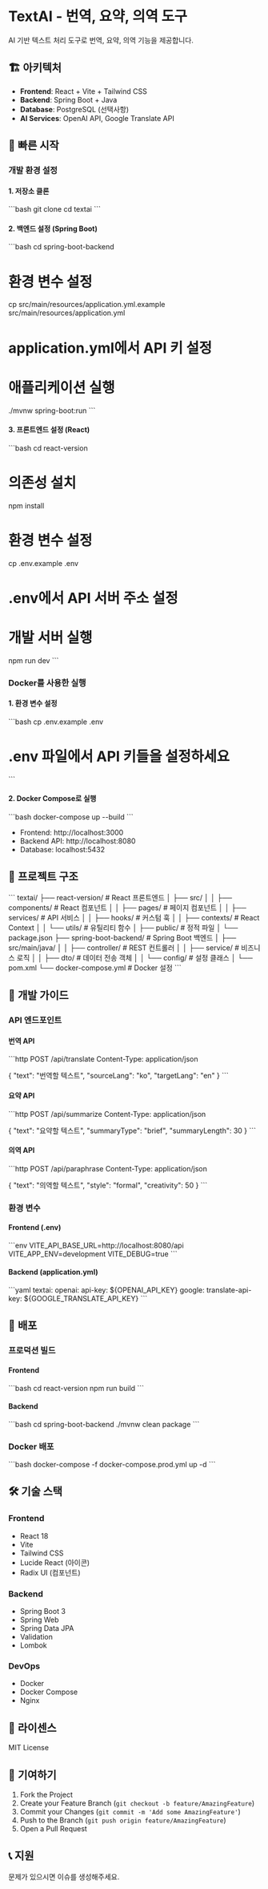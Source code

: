 # TextAI - 번역, 요약, 의역 도구

AI 기반 텍스트 처리 도구로 번역, 요약, 의역 기능을 제공합니다.

## 🏗️ 아키텍처

- **Frontend**: React + Vite + Tailwind CSS
- **Backend**: Spring Boot + Java
- **Database**: PostgreSQL (선택사항)
- **AI Services**: OpenAI API, Google Translate API

## 🚀 빠른 시작

### 개발 환경 설정

#### 1. 저장소 클론
\`\`\`bash
git clone <repository-url>
cd textai
\`\`\`

#### 2. 백엔드 설정 (Spring Boot)
\`\`\`bash
cd spring-boot-backend

# 환경 변수 설정
cp src/main/resources/application.yml.example src/main/resources/application.yml
# application.yml에서 API 키 설정

# 애플리케이션 실행
./mvnw spring-boot:run
\`\`\`

#### 3. 프론트엔드 설정 (React)
\`\`\`bash
cd react-version

# 의존성 설치
npm install

# 환경 변수 설정
cp .env.example .env
# .env에서 API 서버 주소 설정

# 개발 서버 실행
npm run dev
\`\`\`

### Docker를 사용한 실행

#### 1. 환경 변수 설정
\`\`\`bash
cp .env.example .env
# .env 파일에서 API 키들을 설정하세요
\`\`\`

#### 2. Docker Compose로 실행
\`\`\`bash
docker-compose up --build
\`\`\`

- Frontend: http://localhost:3000
- Backend API: http://localhost:8080
- Database: localhost:5432

## 📁 프로젝트 구조

\`\`\`
textai/
├── react-version/              # React 프론트엔드
│   ├── src/
│   │   ├── components/         # React 컴포넌트
│   │   ├── pages/             # 페이지 컴포넌트
│   │   ├── services/          # API 서비스
│   │   ├── hooks/             # 커스텀 훅
│   │   ├── contexts/          # React Context
│   │   └── utils/             # 유틸리티 함수
│   ├── public/                # 정적 파일
│   └── package.json
├── spring-boot-backend/        # Spring Boot 백엔드
│   ├── src/main/java/
│   │   ├── controller/        # REST 컨트롤러
│   │   ├── service/           # 비즈니스 로직
│   │   ├── dto/               # 데이터 전송 객체
│   │   └── config/            # 설정 클래스
│   └── pom.xml
└── docker-compose.yml         # Docker 설정
\`\`\`

## 🔧 개발 가이드

### API 엔드포인트

#### 번역 API
\`\`\`http
POST /api/translate
Content-Type: application/json

{
  "text": "번역할 텍스트",
  "sourceLang": "ko",
  "targetLang": "en"
}
\`\`\`

#### 요약 API
\`\`\`http
POST /api/summarize
Content-Type: application/json

{
  "text": "요약할 텍스트",
  "summaryType": "brief",
  "summaryLength": 30
}
\`\`\`

#### 의역 API
\`\`\`http
POST /api/paraphrase
Content-Type: application/json

{
  "text": "의역할 텍스트",
  "style": "formal",
  "creativity": 50
}
\`\`\`

### 환경 변수

#### Frontend (.env)
\`\`\`env
VITE_API_BASE_URL=http://localhost:8080/api
VITE_APP_ENV=development
VITE_DEBUG=true
\`\`\`

#### Backend (application.yml)
\`\`\`yaml
textai:
  openai:
    api-key: ${OPENAI_API_KEY}
  google:
    translate-api-key: ${GOOGLE_TRANSLATE_API_KEY}
\`\`\`

## 🚀 배포

### 프로덕션 빌드

#### Frontend
\`\`\`bash
cd react-version
npm run build
\`\`\`

#### Backend
\`\`\`bash
cd spring-boot-backend
./mvnw clean package
\`\`\`

### Docker 배포
\`\`\`bash
docker-compose -f docker-compose.prod.yml up -d
\`\`\`

## 🛠️ 기술 스택

### Frontend
- React 18
- Vite
- Tailwind CSS
- Lucide React (아이콘)
- Radix UI (컴포넌트)

### Backend
- Spring Boot 3
- Spring Web
- Spring Data JPA
- Validation
- Lombok

### DevOps
- Docker
- Docker Compose
- Nginx

## 📝 라이센스

MIT License

## 🤝 기여하기

1. Fork the Project
2. Create your Feature Branch (`git checkout -b feature/AmazingFeature`)
3. Commit your Changes (`git commit -m 'Add some AmazingFeature'`)
4. Push to the Branch (`git push origin feature/AmazingFeature`)
5. Open a Pull Request

## 📞 지원

문제가 있으시면 이슈를 생성해주세요.
